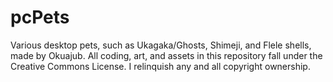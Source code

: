 # pcPets
Various desktop pets, such as Ukagaka/Ghosts, Shimeji, and Flele shells, made by Okuajub.
All coding, art, and assets in this repository fall under the Creative Commons License. I relinquish any and all copyright ownership. 
